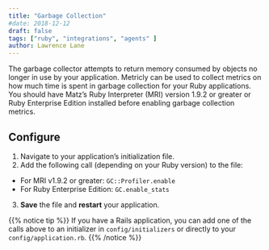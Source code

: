 ```yaml
---
title: "Garbage Collection"
#date: 2018-12-12
draft: false
tags: ["ruby", "integrations", "agents" ]
author: Lawrence Lane
---
```


 The garbage collector attempts to return memory consumed by objects no longer in use by your application. Metricly can be used to collect metrics on how much time is spent in garbage collection for your Ruby applications. You should have Matz’s Ruby Interpreter (MRI) version 1.9.2 or greater or Ruby Enterprise Edition installed before enabling garbage collection metrics.

## Configure
1. Navigate to your application’s initialization file.
2. Add the following call (depending on your Ruby version) to the file:
  - For MRI v1.9.2 or greater: ```GC::Profiler.enable```
  - For Ruby Enterprise Edition: ```GC.enable_stats```
3. **Save** the file and **restart** your application.

{{% notice tip %}}
If you have a Rails application, you can add one of the calls above to an initializer in `config/initializers` or directly to your `config/application.rb`.
{{% /notice %}}
